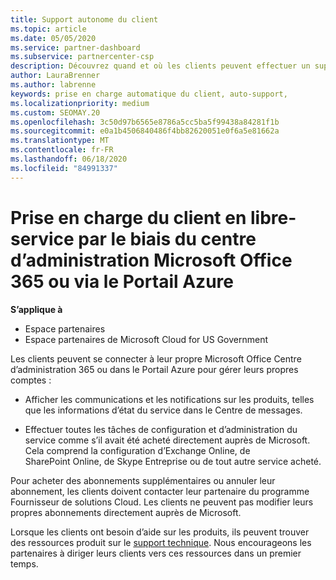 ```yaml
---
title: Support autonome du client
ms.topic: article
ms.date: 05/05/2020
ms.service: partner-dashboard
ms.subservice: partnercenter-csp
description: Découvrez quand et où les clients peuvent effectuer un support autonome pour gérer leurs propres comptes et lorsqu’ils doivent contacter leur partenaire de fournisseur de solutions Cloud.
author: LauraBrenner
ms.author: labrenne
keywords: prise en charge automatique du client, auto-support,
ms.localizationpriority: medium
ms.custom: SEOMAY.20
ms.openlocfilehash: 3c50d97b6565e8786a5cc5ba5f99438a84281f1b
ms.sourcegitcommit: e0a1b4506840486f4bb82620051e0f6a5e81662a
ms.translationtype: MT
ms.contentlocale: fr-FR
ms.lasthandoff: 06/18/2020
ms.locfileid: "84991337"
---
```

# <a name="customer-self-support-through-microsoft-office-365-admin-center-or-through-the-azure-portal"></a>Prise en charge du client en libre-service par le biais du centre d’administration Microsoft Office 365 ou via le Portail Azure

**S’applique à**

-  Espace partenaires
-  Espace partenaires de Microsoft Cloud for US Government

Les clients peuvent se connecter à leur propre Microsoft Office Centre d’administration 365 ou dans le Portail Azure pour gérer leurs propres comptes :

-   Afficher les communications et les notifications sur les produits, telles que les informations d’état du service dans le Centre de messages.

-   Effectuer toutes les tâches de configuration et d’administration du service comme s’il avait été acheté directement auprès de Microsoft. Cela comprend la configuration d’Exchange&nbsp;Online, de SharePoint&nbsp;Online, de Skype&nbsp;Entreprise ou de tout autre service acheté.

Pour acheter des abonnements supplémentaires ou annuler leur abonnement, les clients doivent contacter leur partenaire du programme Fournisseur de solutions Cloud. Les clients ne peuvent pas modifier leurs propres abonnements directement auprès de Microsoft.

Lorsque les clients ont besoin d’aide sur les produits, ils peuvent trouver des ressources produit sur le [support technique](https://partnercenter.microsoft.com/partner/support). Nous encourageons les partenaires à diriger leurs clients vers ces ressources dans un premier temps.

 

 




